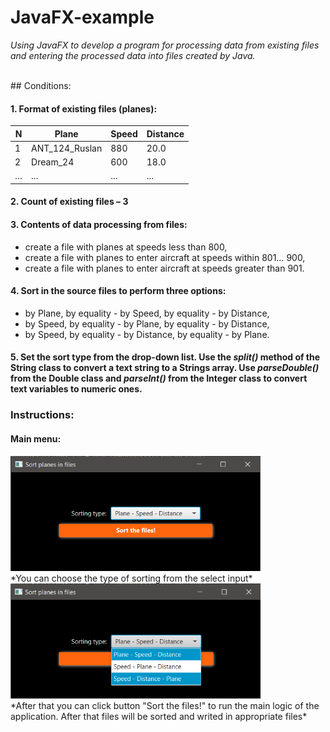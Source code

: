 # JavaFX-example

_Using JavaFX to develop a program for processing data from existing files and entering the processed data into files created by Java._

<br/>
## Conditions:

#### 1. Format of existing files (planes):

N | Plane |  Speed | Distance
--- | --- | --- | ---
1 | ANT_124_Ruslan |  880 |  20.0
2 | Dream_24 | 600 | 18.0
… |... | ... | ... 

#### 2. Count of existing files – **3**

#### 3. Contents of data processing from files:

- create a file with planes at speeds less than 800,
- create a file with planes to enter aircraft at speeds within 801… 900,
- create a file with planes to enter aircraft at speeds greater than 901.

#### 4. Sort in the source files to perform three options:

- by Plane, by equality - by Speed, by equality - by Distance,
- by Speed, by equality - by Plane, by equality - by Distance,
- by Speed, by equality - by Distance, by equality - by Plane.

#### 5. Set the sort type from the drop-down list. Use the _split()_ method of the String class to convert a text string to a Strings array. Use _parseDouble()_ from the Double class and _parseInt()_ from the Integer class to convert text variables to numeric ones.


### Instructions:

#### Main menu:
<img src="main_menu.png" width="400">
<br/>
*You can choose the type of sorting from the select input*
<br/>
<img src="choose_sorting_type.png" width="400">
<br/>
*After that you can click button "Sort the files!" to run the main logic of the application. After that files will be sorted and writed in appropriate files*


